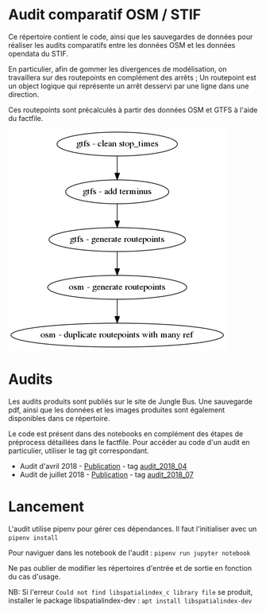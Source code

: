 # Audit comparatif OSM / STIF

Ce répertoire contient le code, ainsi que les sauvegardes de données pour réaliser les audits comparatifs entre les données OSM et les données opendata du STIF.

En particulier, afin de gommer les divergences de modélisation, on travaillera sur des routepoints en complément des arrêts ; Un routepoint est un object logique qui représente un arrêt desservi par une ligne dans une direction.

Ces routepoints sont précalculés à partir des données OSM et GTFS à l'aide du factfile.

![processus](audit_routepoints.png)

# Audits

Les audits produits sont publiés sur le site de Jungle Bus. Une sauvegarde pdf, ainsi que les données et les images produites sont également disponibles dans ce répertoire.

Le code est présent dans des notebooks en complément des étapes de préprocess détaillées dans le factfile. Pour accéder au code d'un audit en particulier, utiliser le tag git correspondant.

* Audit d'avril 2018 - [Publication](http://junglebus.io/iledefrance/audit_2018_04) - tag [audit_2018_04](https://github.com/Jungle-Bus/ref-fr-STIF/tree/audit_2018_04)
* Audit de juillet 2018 - [Publication](http://junglebus.io/iledefrance/audit_2018_07) - tag [audit_2018_07](https://github.com/Jungle-Bus/ref-fr-STIF/tree/audit_2018_07)

# Lancement

L'audit utilise pipenv pour gérer ces dépendances. Il faut l'initialiser avec un `pipenv install`

Pour naviguer dans les notebook de l'audit : `pipenv run jupyter notebook`

Ne pas oublier de modifier les répertoires d'entrée et de sortie en fonction du cas d'usage.

NB: Si l'erreur `Could not find libspatialindex_c library file` se produit, installer le package libspatialindex-dev :  `apt install libspatialindex-dev`
